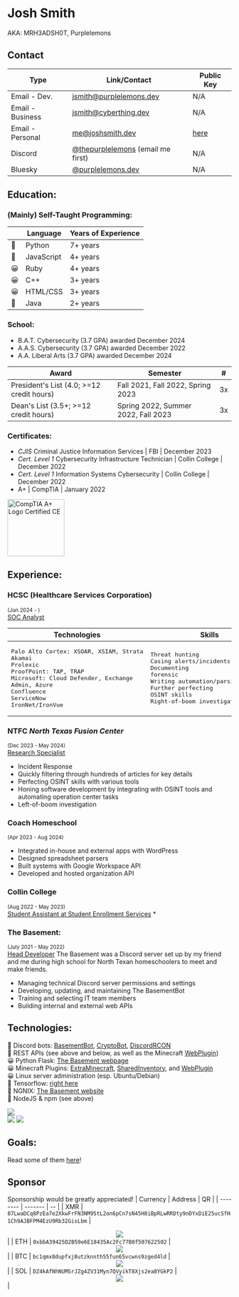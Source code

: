 # Josh Smith
AKA: MRH3ADSH0T, Purplelemons

## Contact

| Type        | Link/Contact                     | Public Key |
|-------------|----------------------------------| ---------- |
| Email - Dev.     | [jsmith@purplelemons.dev](mailto:jsmith@purplelemons.dev) | N/A |
| Email - Business | [jsmith@cyberthing.dev](mailto:jsmith@cyberthing.dev) | N/A |
| Email - Personal | [me@joshsmith.dev](mailto:me@joshsmith.dev) | [here](https://keys.joshsmith.dev/?id=9D6717C8A3A5D9E075C4A26D95CB4250D6C26149) |
| Discord          | [@thepurplelemons](https://discordapp.com/users/483000308876967937) (email me first) | N/A |
| Bluesky          | [@purplelemons.dev](https://bsky.app/profile/purplelemons.dev) | N/A |

## Education:
### (Mainly) Self-Taught Programming:

| | Language | Years of Experience |
| ---------- | -------- | ------------------- |
| 💖 | Python | 7+ years |
| 🤩 | JavaScript | 4+ years |
| 😀 | Ruby | 4+ years |
| 😀 | C++ | 3+ years |
| 😀 | HTML/CSS | 3+ years |
| 🤔 | Java | 2+ years |

### School:
 * B.A.T. Cybersecurity (3.7 GPA) awarded December 2024
 * A.A.S. Cybersecurity (3.7 GPA) awarded December 2022
 * A.A. Liberal Arts (3.7 GPA) awarded December 2024

| Award | Semester | # |
| - | - | - |
| President's List (4.0; >=12 credit hours) | Fall 2021, Fall 2022, Spring 2023 | 3x |
| Dean's List (3.5+; >=12 credit hours) | Spring 2022, Summer 2022, Fall 2023 | 3x |

### Certificates:
- *CJIS* Criminal Justice Information Services | FBI | December 2023
- *Cert. Level 1* Cybersecurity Infrastructure Technician | Collin College | December 2022
- *Cert. Level 1* Information Systems Cybersecurity | Collin College | December 2022
- A+ | CompTIA | January 2022
<img src="imgs/Aplus Logo Certified CE.png" alt="CompTIA A+ Logo Certified CE" width="128"/>

## Experience:

### HCSC (Healthcare Services Corporation)
<sup>(Jun 2024 - )</sup>\
<ins>SOC Analyst</ins>

| Technologies | Skills |
| ------ | ------------ |
| <pre>Palo Alto Cortex: XSOAR, XSIAM, Strata<br>Akamai Prolexic<br>ProofPoint: TAP, TRAP<br>Microsoft: Cloud Defender, Exchange Admin, Azure<br>Confluence<br>ServiceNow<br>IronNet/IronVue</pre> | <pre>Threat hunting<br>Casing alerts/incidents<br>Documenting forensic<br>Writing automation/parsing scripts<br>Further perfecting OSINT skills<br>Right-of-boom investigation</pre> |

### NTFC *North Texas Fusion Center*
<sup>(Dec 2023 - May 2024)</sup>\
[Research Specialist](https://github.com/ntfc-interns)
* Incident Response
* Quickly filtering through hundreds of articles for key details
* Perfecting OSINT skills with various tools
* Honing software development by integrating with OSINT tools and automating operation center tasks
* Left-of-boom investigation

### Coach Homeschool
<sup>(Apr 2023 - Aug 2024)</sup>
* Integrated in-house and external apps with WordPress
* Designed spreadsheet parsers
* Built systems with Google Workspace API
* Developed and hosted organization API

### Collin College
<sup>(Aug 2022 - May 2023)</sup>\
[Student Assistant at Student Enrollment Services](https://github.com/purplelemons-dev/collin-work)
* 

### The Basement:
<sup>(July 2021 - May 2022)</sup>\
[Head Developer](https://github.com/purplelemons-dev/basementbot)
The Basement was a Discord server set up by my friend and me during high school for North Texan homeschoolers to meet and make friends.
* Managing technical Discord server permissions and settings
* Developing, updating, and maintaining The BasementBot
* Training and selecting IT team members
* Building internal and external web APIs

## Technologies:
💖 Discord bots: [BasementBot](https://github.com/purplelemons-dev/basementbot), [CryptoBot](https://github.com/purplelemons-dev/380-crypto-center), [DiscordRCON](https://github.com/purplelemons-dev/discordRCON)\
💖 REST APIs (see above and below, as well as the Minecraft [WebPlugin](https://github.com/purplelemons-dev/webplugin))\
😀 Python Flask: [The Basement webpage](https://thebasement.group/)\
😀 Minecraft Plugins: [ExtraMinecraft](https://github.com/purplelemons-dev/extraminecraft), [SharedInventory](https://github.com/purplelemons-dev/sharedinventory), and [WebPlugin](https://github.com/purplelemons-dev/webplugin)\
😀 Linux server administration (esp. Ubuntu/Debian)\
🤔 Tensorflow: [right here](https://github.com/purplelemons-dev/reddit-gpt)\
🤔 NGNIX: [The Basement website](https://hub.thebasement.group/)\
🤔 NodeJS & npm (see above)

![](https://wakatime.com/share/@018d4997-b335-4332-a338-fa718e12310c/79718503-688d-49cb-be93-ac22cf956f5e.png)\
![](https://github-readme-stats.vercel.app/api?username=purplelemons-dev&count_private=true&show_icons=true&theme=vue-dark)
![](https://github-readme-stats.vercel.app/api/top-langs/?username=purplelemons-dev&layout=compact&show_icons=true&theme=vue-dark)

## Goals:
Read some of them [here](https://github.com/users/purplelemons-dev/projects/1)!

## Sponsor
Sponsorship would be greatly appreciated!
| Currency | Address | QR |
| -------- | ------- | -- |
| XMR | `87LwaDCq8PzEa7e2XkwFrFN3NM95tL2on6pCn7sN45H8iBpRLwRRDty9nDYxDiE25ucSfH1Ch9AJBFPM4EzU9Rb32GisLbm` | <div align="center"><a href="imgs/xmr.png"><img src="imgs/smolqr.jpg" /></a></div> |
| ETH | `0xbbA39425D2B59e6E18435Ac2Fc77B0f507622502` | <div align="center"><a href="imgs/eth.png"><img src="imgs/smolqr.jpg" /></a></div> |
| BTC | `bc1qmx8dupfxj8utzknnth55fun65vcwns9zged4ld` | <div align="center"><a href="imgs/btc.png"><img src="imgs/smolqr.jpg" /></a></div> |
| SOL | `DZ4kAfNhNUMSrJZg4ZV31Myn7QVyikT8Xjs2ea8YGkP2` | <div align="center"><a href="imgs/sol.png"><img src="imgs/smolqr.jpg" /></a></div> |

